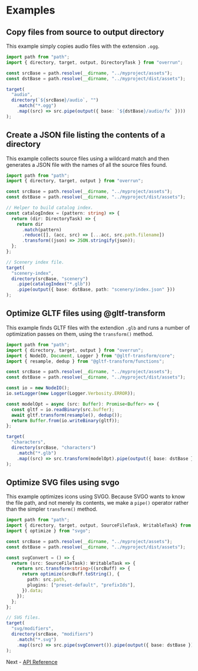 # Examples

## Copy files from source to output directory

This example simply copies audio files with the extension `.ogg`.

```ts
import path from "path";
import { directory, target, output, DirectoryTask } from "overrun";

const srcBase = path.resolve(__dirname, "../myproject/assets");
const dstBase = path.resolve(__dirname, "../myproject/dist/assets");

target(
  "audio",
  directory(`${srcBase}/audio`, "")
    .match("*.ogg")
    .map((src) => src.pipe(output({ base: `${dstBase}/audio/fx` })))
);
```

## Create a JSON file listing the contents of a directory

This example collects source files using a wildcard match and then generates a JSON
file with the names of all the source files found.

```ts
import path from "path";
import { directory, target, output } from "overrun";

const srcBase = path.resolve(__dirname, "../myproject/assets");
const dstBase = path.resolve(__dirname, "../myproject/dist/assets");

// Helper to build catalog index.
const catalogIndex = (pattern: string) => {
  return (dir: DirectoryTask) => {
    return dir
      .match(pattern)
      .reduce([], (acc, src) => [...acc, src.path.filename])
      .transform((json) => JSON.stringify(json));
  };
};

// Scenery index file.
target(
  "scenery-index",
  directory(srcBase, "scenery")
    .pipe(catalogIndex("*.glb"))
    .pipe(output({ base: dstBase, path: "scenery/index.json" }))
);

```

## Optimize GLTF files using @gltf-transform

This example finds GLTF files with the extendion `.glb` and runs a number of optimization
passes on them, using the `transform()` method.

```ts
import path from "path";
import { directory, target, output } from "overrun";
import { NodeIO, Document, Logger } from "@gltf-transform/core";
import { resample, dedup } from "@gltf-transform/functions";

const srcBase = path.resolve(__dirname, "../myproject/assets");
const dstBase = path.resolve(__dirname, "../myproject/dist/assets");

const io = new NodeIO();
io.setLogger(new Logger(Logger.Verbosity.ERROR));

const modelOpt = async (src: Buffer): Promise<Buffer> => {
  const gltf = io.readBinary(src.buffer);
  await gltf.transform(resample(), dedup());
  return Buffer.from(io.writeBinary(gltf));
};

target(
  "characters",
  directory(srcBase, "characters")
    .match("*.glb")
    .map((src) => src.transform(modelOpt).pipe(output({ base: dstBase })))
);
```

## Optimize SVG files using svgo

This example optimizes icons using SVGO. Because SVGO wants to know the file path, and not
merely its contents, we make a `pipe()` operator rather than the simpler `transform()` method.

```ts
import path from "path";
import { directory, target, output, SourceFileTask, WritableTask} from "overrun";
import { optimize } from "svgo";

const srcBase = path.resolve(__dirname, "../myproject/assets");
const dstBase = path.resolve(__dirname, "../myproject/dist/assets");

const svgConvert = () => {
  return (src: SourceFileTask): WritableTask => {
    return src.transform<string>((srcBuff) => {
      return optimize(srcBuff.toString(), {
        path: src.path,
        plugins: ["preset-default", "prefixIds"],
      }).data;
    });
  };
};

// SVG files.
target(
  "svg/modifiers",
  directory(srcBase, "modifiers")
    .match("*.svg")
    .map((src) => src.pipe(svgConvert()).pipe(output({ base: dstBase })))
);
```

Next - [API Reference](./api/modules/index.html)

